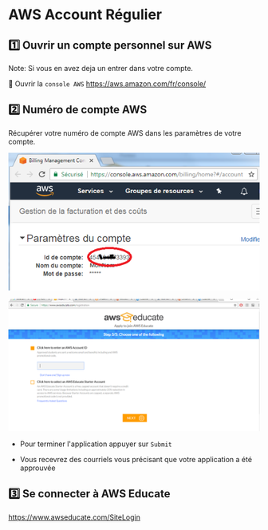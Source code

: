 # AWS Account Régulier 


## :one: Ouvrir un compte personnel sur AWS 

Note: Si vous en avez deja un entrer dans votre compte.

:pushpin: Ouvrir la `console AWS` https://aws.amazon.com/fr/console/

## :two: Numéro de compte AWS

Récupérer votre numéro de compte AWS dans les paramètres de votre compte.

![alt tag](images/IDduCompte.png)


![alt tag](../images/aws.PNG)

* Pour terminer l'application appuyer sur `Submit`

* Vous recevrez des courriels vous précisant que votre application a été approuvée

## :three: Se connecter à AWS Educate

https://www.awseducate.com/SiteLogin


